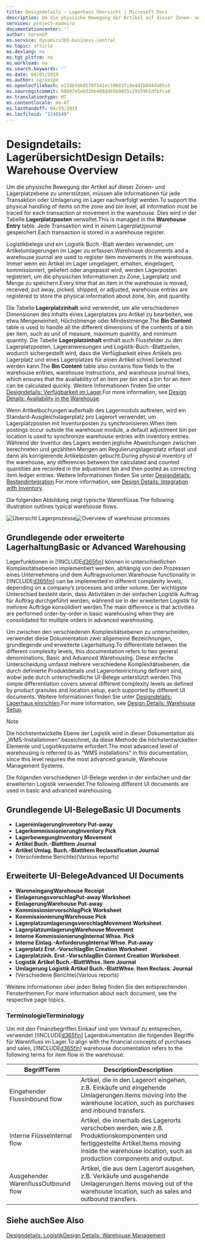 ```yaml
---
title: Designdetails - Lagerhaus Übersicht | Microsoft Docs
description: Um die physische Bewegung der Artikel auf dieser Zonen- und Lagerplatzebene zu unterstützen, müssen alle Informationen für jede Transaktion oder Umlagerung im Lager nachverfolgt werden. Dies wird in der Tabelle **Lagerplatzposten** verwaltet. Jede Transaktion wird in einem Lagerplatzjournal gespeichert.
services: project-madeira
documentationcenter: ''
author: SorenGP
ms.service: dynamics365-business-central
ms.topic: article
ms.devlang: na
ms.tgt_pltfrm: na
ms.workload: na
ms.search.keywords: ''
ms.date: 04/01/2019
ms.author: sgroespe
ms.openlocfilehash: e174b56b8570f541ec10683fc8e44fb844da05c6
ms.sourcegitcommit: 60b87e5eb32bb408dd65b9855c29159b1dfbfca8
ms.translationtype: HT
ms.contentlocale: de-AT
ms.lasthandoff: 04/29/2019
ms.locfileid: "1240149"
---
```

# <a name="design-details-warehouse-overview"></a><span data-ttu-id="91677-105">Designdetails: Lagerübersicht</span><span class="sxs-lookup"><span data-stu-id="91677-105">Design Details: Warehouse Overview</span></span>
<span data-ttu-id="91677-106">Um die physische Bewegung der Artikel auf dieser Zonen- und Lagerplatzebene zu unterstützen, müssen alle Informationen für jede Transaktion oder Umlagerung im Lager nachverfolgt werden.</span><span class="sxs-lookup"><span data-stu-id="91677-106">To support the physical handling of items on the zone and bin level, all information must be traced for each transaction or movement in the warehouse.</span></span> <span data-ttu-id="91677-107">Dies wird in der Tabelle **Lagerplatzposten** verwaltet.</span><span class="sxs-lookup"><span data-stu-id="91677-107">This is managed in the **Warehouse Entry** table.</span></span> <span data-ttu-id="91677-108">Jede Transaktion wird in einem Lagerplatzjournal gespeichert.</span><span class="sxs-lookup"><span data-stu-id="91677-108">Each transaction is stored in a warehouse register.</span></span>  

<span data-ttu-id="91677-109">Logistikbelege und ein Logistik Buch.-Blatt werden verwendet, um Artikelumlagerungen im Lager zu erfassen.</span><span class="sxs-lookup"><span data-stu-id="91677-109">Warehouse documents and a warehouse journal are used to register item movements in the warehouse.</span></span> <span data-ttu-id="91677-110">Immer wenn ein Artikel im Lager umgelagert, erhalten, eingelagert, kommissioniert, geliefert oder angepasst wird, werden Lagerposten registriert, um die physischen Informationen zu Zone, Lagerplatz und Menge zu speichern.</span><span class="sxs-lookup"><span data-stu-id="91677-110">Every time that an item in the warehouse is moved, received, put away, picked, shipped, or adjusted, warehouse entries are registered to store the physical information about zone, bin, and quantity.</span></span>

<span data-ttu-id="91677-111">Die Tabelle **Lagerplatzinhalt** wird verwendet, um alle verschiedenen Dimensionen des Inhalts eines Lagerplatzes pro Artikel zu bearbeiten, wie etwa Mengeneinheit, Höchstmenge oder Mindestmenge.</span><span class="sxs-lookup"><span data-stu-id="91677-111">The **Bin Content** table is used to handle all the different dimensions of the contents of a bin per item, such as unit of measure, maximum quantity, and minimum quantity.</span></span> <span data-ttu-id="91677-112">Die Tabelle **Lagerplatzinhalt** enthält auch Flussfelder zu den Lagerplatzposten, Lageranweisungen und Logistik-Buch.-Blattzeilen, wodurch sichergestellt wird, dass die Verfügbarkeit eines Artikels pro Lagerplatz und eines Lagerplatzes für einen Artikel schnell berechnet werden kann.</span><span class="sxs-lookup"><span data-stu-id="91677-112">The **Bin Content** table also contains flow fields to the warehouse entries, warehouse instructions, and warehouse journal lines, which ensures that the availability of an item per bin and a bin for an item can be calculated quickly.</span></span> <span data-ttu-id="91677-113">Weitere Informationen finden Sie unter [Designdetails: Verfügbarkeit im Lager](design-details-availability-in-the-warehouse.md).</span><span class="sxs-lookup"><span data-stu-id="91677-113">For more information, see [Design Details: Availability in the Warehouse](design-details-availability-in-the-warehouse.md).</span></span>  

<span data-ttu-id="91677-114">Wenn Artikelbuchungen außerhalb des Lagermoduls auftreten, wird ein Standard-Ausgleichslagerplatz pro Lagerort verwendet, um Lagerplatzposten mit Inventurposten zu synchronisieren.</span><span class="sxs-lookup"><span data-stu-id="91677-114">When item postings occur outside the warehouse module, a default adjustment bin per location is used to synchronize warehouse entries with inventory entries.</span></span> <span data-ttu-id="91677-115">Während der Inventur des Lagers werden jegliche Abweichungen zwischen berechneten und gezählten Mengen am Regulierungslagerplatz erfasst und dann als korrigierende Artikelposten gebucht.</span><span class="sxs-lookup"><span data-stu-id="91677-115">During physical inventory of the warehouse, any differences between the calculated and counted quantities are recorded in the adjustment bin and then posted as correcting item ledger entries.</span></span> <span data-ttu-id="91677-116">Weitere Informationen finden Sie unter [Designdetails: Bestandintegration](design-details-integration-with-inventory.md).</span><span class="sxs-lookup"><span data-stu-id="91677-116">For more information, see [Design Details: Integration with Inventory](design-details-integration-with-inventory.md).</span></span>  

<span data-ttu-id="91677-117">Die folgenden Abbildung zeigt typische Warenflüsse.</span><span class="sxs-lookup"><span data-stu-id="91677-117">The following illustration outlines typical warehouse flows.</span></span>  

<span data-ttu-id="91677-118">![Übersicht Lagerprozesse](media/design_details_warehouse_management_overview.png "Übersicht Lagerprozesse")</span><span class="sxs-lookup"><span data-stu-id="91677-118">![Overview of warehouse processes](media/design_details_warehouse_management_overview.png "Overview of warehouse processes")</span></span>  

## <a name="basic-or-advanced-warehousing"></a><span data-ttu-id="91677-119">Grundlegende oder erweiterte Lagerhaltung</span><span class="sxs-lookup"><span data-stu-id="91677-119">Basic or Advanced Warehousing</span></span>  
<span data-ttu-id="91677-120">Lagerfunktionen in [!INCLUDE[d365fin](includes/d365fin_md.md)] können in unterschiedlichen Komplexitätsebenen implementiert werden, abhängig von den Prozessen eines Unternehmens und dem Auftragsvolumen.</span><span class="sxs-lookup"><span data-stu-id="91677-120">Warehouse functionality in [!INCLUDE[d365fin](includes/d365fin_md.md)] can be implemented in different complexity levels, depending on a company’s processes and order volume.</span></span> <span data-ttu-id="91677-121">Der wichtigste Unterschied besteht darin, dass Aktivitäten in der einfachen Logistik Auftrag für Auftrag durchgeführt werden, während sie in der erweiterten Logistik für mehrere Aufträge konsolidiert werden.</span><span class="sxs-lookup"><span data-stu-id="91677-121">The main difference is that activities are performed order-by-order in basic warehousing when they are consolidated for multiple orders in advanced warehousing.</span></span>  

 <span data-ttu-id="91677-122">Um zwischen den verschiedenen Komplexitätsebenen zu unterscheiden, verwendet diese Dokumentation zwei allgemeine Bezeichnungen, grundlegende und erweiterte Lagerhaltung.</span><span class="sxs-lookup"><span data-stu-id="91677-122">To differentiate between the different complexity levels, this documentation refers to two general denominations, Basic and Advanced Warehousing.</span></span> <span data-ttu-id="91677-123">Diese einfache Unterscheidung umfasst mehrere verschiedene Komplexitätsebenen, die durch definierte Produktdetails und Lagerorteinrichtung definiert sind, wobei jede durch unterschiedliche UI-Belege unterstützt werden.</span><span class="sxs-lookup"><span data-stu-id="91677-123">This simple differentiation covers several different complexity levels as defined by product granules and location setup, each supported by different UI documents.</span></span> <span data-ttu-id="91677-124">Weitere Informationen finden Sie unter [Designdetails: Lagerhaus einrichten](design-details-warehouse-setup.md).</span><span class="sxs-lookup"><span data-stu-id="91677-124">For more information, see [Design Details: Warehouse Setup](design-details-warehouse-setup.md).</span></span>  

> [!NOTE]  
>  <span data-ttu-id="91677-125">Die höchstentwickelte Ebene der Logistik wird in dieser Dokumentation als „WMS-Installationen“ bezeichnet, da diese Methode die höchstentwickelten Elemente und Logistiksysteme erfordert.</span><span class="sxs-lookup"><span data-stu-id="91677-125">The most advanced level of warehousing is referred to as “WMS installations” in this documentation, since this level requires the most advanced granule, Warehouse Management Systems.</span></span>  

 <span data-ttu-id="91677-126">Die folgenden verschiedenen UI-Belege werden in der einfachen und der erweiterten Logistik verwendet.</span><span class="sxs-lookup"><span data-stu-id="91677-126">The following different UI documents are used in basic and advanced warehousing.</span></span>  

## <a name="basic-ui-documents"></a><span data-ttu-id="91677-127">Grundlegende UI-Belege</span><span class="sxs-lookup"><span data-stu-id="91677-127">Basic UI Documents</span></span>  

-   <span data-ttu-id="91677-128">**Lagereinlagerung**</span><span class="sxs-lookup"><span data-stu-id="91677-128">**Inventory Put-away**</span></span>  
-   <span data-ttu-id="91677-129">**Lagerkommissionierung**</span><span class="sxs-lookup"><span data-stu-id="91677-129">**Inventory Pick**</span></span>  
-   <span data-ttu-id="91677-130">**Lagerbewegung**</span><span class="sxs-lookup"><span data-stu-id="91677-130">**Inventory Movement**</span></span>  
-   <span data-ttu-id="91677-131">**Artikel Buch.-Blatt**</span><span class="sxs-lookup"><span data-stu-id="91677-131">**Item Journal**</span></span>  
-   <span data-ttu-id="91677-132">**Artikel Umlag. Buch.-Blatt**</span><span class="sxs-lookup"><span data-stu-id="91677-132">**Item Reclassification Journal**</span></span>  
-   <span data-ttu-id="91677-133">(Verschiedene Berichte)</span><span class="sxs-lookup"><span data-stu-id="91677-133">(Various reports)</span></span>  

## <a name="advanced-ui-documents"></a><span data-ttu-id="91677-134">Erweiterte UI-Belege</span><span class="sxs-lookup"><span data-stu-id="91677-134">Advanced UI Documents</span></span>  

-   <span data-ttu-id="91677-135">**Wareneingang**</span><span class="sxs-lookup"><span data-stu-id="91677-135">**Warehouse Receipt**</span></span>  
-   <span data-ttu-id="91677-136">**Einlagerungsvorschlag**</span><span class="sxs-lookup"><span data-stu-id="91677-136">**Put-away Worksheet**</span></span>  
-   <span data-ttu-id="91677-137">**Einlagerung**</span><span class="sxs-lookup"><span data-stu-id="91677-137">**Warehouse Put-away**</span></span>  
-   <span data-ttu-id="91677-138">**Kommissioniervorschlag**</span><span class="sxs-lookup"><span data-stu-id="91677-138">**Pick Worksheet**</span></span>  
-   <span data-ttu-id="91677-139">**Kommissionierung**</span><span class="sxs-lookup"><span data-stu-id="91677-139">**Warehouse Pick**</span></span>  
-   <span data-ttu-id="91677-140">**Lagerplatzumlagerungsvorschlag**</span><span class="sxs-lookup"><span data-stu-id="91677-140">**Movement Worksheet**</span></span>  
-   <span data-ttu-id="91677-141">**Lagerplatzumlagerung**</span><span class="sxs-lookup"><span data-stu-id="91677-141">**Warehouse Movement**</span></span>  
-   <span data-ttu-id="91677-142">**Interne Kommissionierung**</span><span class="sxs-lookup"><span data-stu-id="91677-142">**Internal Whse. Pick**</span></span>  
-   <span data-ttu-id="91677-143">**Interne Einlag.-Anforderung**</span><span class="sxs-lookup"><span data-stu-id="91677-143">**Internal Whse. Put-away**</span></span>  
-   <span data-ttu-id="91677-144">**Lagerplatz Erst.-Vorschlag**</span><span class="sxs-lookup"><span data-stu-id="91677-144">**Bin Creation Worksheet**</span></span>  
-   <span data-ttu-id="91677-145">**Lagerplatzinh. Erst.-Vorschlag**</span><span class="sxs-lookup"><span data-stu-id="91677-145">**Bin Content Creation Worksheet**</span></span>  
-   <span data-ttu-id="91677-146">**Logistik Artikel Buch.-Blatt**</span><span class="sxs-lookup"><span data-stu-id="91677-146">**Whse. Item Journal**</span></span>  
-   <span data-ttu-id="91677-147">**Umlagerung Logistik Artikel Buch.-Blatt**</span><span class="sxs-lookup"><span data-stu-id="91677-147">**Whse. Item Reclass. Journal**</span></span>  
-   <span data-ttu-id="91677-148">(Verschiedene Berichte)</span><span class="sxs-lookup"><span data-stu-id="91677-148">(Various reports)</span></span>  

<span data-ttu-id="91677-149">Weitere Informationen über jeden Beleg finden Sie den entsprechenden Fensterthemen.</span><span class="sxs-lookup"><span data-stu-id="91677-149">For more information about each document, see the respective page topics.</span></span>  

### <a name="terminology"></a><span data-ttu-id="91677-150">Terminologie</span><span class="sxs-lookup"><span data-stu-id="91677-150">Terminology</span></span>  
<span data-ttu-id="91677-151">Um mit den Finanzbegriffen Einkauf und von Verkauf zu entsprechen, verwendet [!INCLUDE[d365fin](includes/d365fin_md.md)] Lagerdokumentation die folgenden Begriffe für Warenfluss im Lager.</span><span class="sxs-lookup"><span data-stu-id="91677-151">To align with the financial concepts of purchases and sales, [!INCLUDE[d365fin](includes/d365fin_md.md)] warehouse documentation refers to the following terms for item flow in the warehouse.</span></span>  

|<span data-ttu-id="91677-152">Begriff</span><span class="sxs-lookup"><span data-stu-id="91677-152">Term</span></span>|<span data-ttu-id="91677-153">Description</span><span class="sxs-lookup"><span data-stu-id="91677-153">Description</span></span>|  
|----------|---------------------------------------|  
|<span data-ttu-id="91677-154">Eingehender Fluss</span><span class="sxs-lookup"><span data-stu-id="91677-154">Inbound flow</span></span>|<span data-ttu-id="91677-155">Artikel, die in den Lagerort eingehen, z.B. Einkäufe und eingehende Umlagerungen.</span><span class="sxs-lookup"><span data-stu-id="91677-155">Items moving into the warehouse location, such as purchases and inbound transfers.</span></span>|  
|<span data-ttu-id="91677-156">Interne Flüsse</span><span class="sxs-lookup"><span data-stu-id="91677-156">Internal flow</span></span>|<span data-ttu-id="91677-157">Artikel, die innerhalb des Lagerorts verschoben werden, wie z.B. Produktionskomponenten und fertiggestellte Artikel.</span><span class="sxs-lookup"><span data-stu-id="91677-157">Items moving inside the warehouse location, such as production components and output.</span></span>|  
|<span data-ttu-id="91677-158">Ausgehender Warenfluss</span><span class="sxs-lookup"><span data-stu-id="91677-158">Outbound flow</span></span>|<span data-ttu-id="91677-159">Artikel, die aus dem Lagerort ausgehen, z.B. Verkäufe und ausgehende Umlagerungen.</span><span class="sxs-lookup"><span data-stu-id="91677-159">Items moving out of the warehouse location, such as sales and outbound transfers.</span></span>|  

## <a name="see-also"></a><span data-ttu-id="91677-160">Siehe auch</span><span class="sxs-lookup"><span data-stu-id="91677-160">See Also</span></span>  
 [<span data-ttu-id="91677-161">Designdetails: Logistik</span><span class="sxs-lookup"><span data-stu-id="91677-161">Design Details: Warehouse Management</span></span>](design-details-warehouse-management.md)
